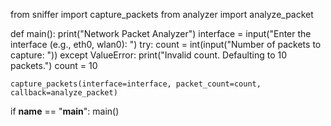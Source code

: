 from sniffer import capture_packets
from analyzer import analyze_packet

def main():
print("Network Packet Analyzer")
interface = input("Enter the interface (e.g., eth0, wlan0): ")
try:
count = int(input("Number of packets to capture: "))
except ValueError:
print("Invalid count. Defaulting to 10 packets.")
count = 10

    capture_packets(interface=interface, packet_count=count, callback=analyze_packet)

if **name** == "**main**":
main()

